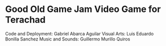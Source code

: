 # Good Old Game Jam Video Game for Terachad

Code and Deployment: Gabriel Abarca Aguilar
Visual Arts: Luis Eduardo Bonilla Sanchez
Music and Sounds: Guillermo Murillo Quiros
